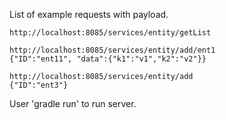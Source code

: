
List of example requests with payload.

    http://localhost:8085/services/entity/getList

    http://localhost:8085/services/entity/add/ent1
    {"ID":"ent11", "data":{"k1":"v1","k2":"v2"}}

    http://localhost:8085/services/entity/add
    {"ID":"ent3"}
    
    
User 'gradle run' to run server.